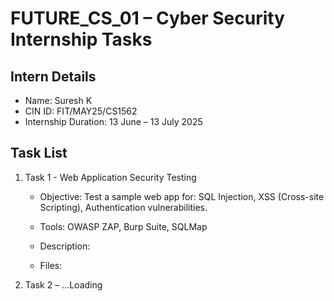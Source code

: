 # FUTURE_CS_01 – Cyber Security Internship Tasks

## Intern Details
- Name: Suresh K
- CIN ID: FIT/MAY25/CS1562
- Internship Duration: 13 June – 13 July 2025

## Task List
1. Task 1 - Web Application Security Testing
   - Objective: Test a sample web app for:
        SQL Injection,
        XSS (Cross-site Scripting),
        Authentication vulnerabilities.

   - Tools:
        OWASP ZAP, Burp Suite, SQLMap
   - Description:
        
   - Files:
      
3. Task 2 – ...Loading
